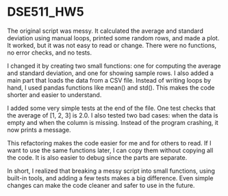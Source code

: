 # DSE511_HW5

The original script was messy. It calculated the average and standard deviation using manual loops, printed some random rows, and made a plot. It worked, but it was not easy to read or change. There were no functions, no error checks, and no tests.

I changed it by creating two small functions: one for computing the average and standard deviation, and one for showing sample rows. I also added a main part that loads the data from a CSV file. Instead of writing loops by hand, I used pandas functions like mean() and std(). This makes the code shorter and easier to understand.

I added some very simple tests at the end of the file. One test checks that the average of [1, 2, 3] is 2.0. I also tested two bad cases: when the data is empty and when the column is missing. Instead of the program crashing, it now prints a message.

This refactoring makes the code easier for me and for others to read. If I want to use the same functions later, I can copy them without copying all the code. It is also easier to debug since the parts are separate.

In short, I realized that breaking a messy script into small functions, using built-in tools, and adding a few tests makes a big difference. Even simple changes can make the code cleaner and safer to use in the future.

